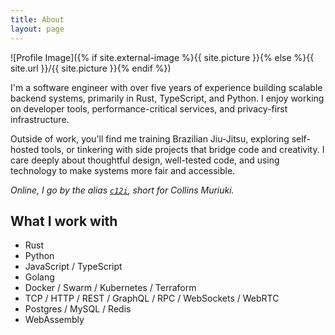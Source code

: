 ```yaml
---
title: About
layout: page
---
```


![Profile Image]({% if site.external-image %}{{ site.picture }}{% else %}{{ site.url }}/{{ site.picture }}{% endif %})

<p>
I'm a software engineer with over five years of experience building scalable backend systems, primarily in Rust, TypeScript, and Python. I enjoy working on developer tools, performance-critical services, and privacy-first infrastructure.
</p>

<p>
Outside of work, you'll find me training Brazilian Jiu-Jitsu, exploring self-hosted tools, or tinkering with side projects that bridge code and creativity. I care deeply about thoughtful design, well-tested code, and using technology to make systems more fair and accessible.
</p>

<em>Online, I go by the alias <a href="https://c12i.xyz" target="_blank"><code>c12i</code></a>, short for Collins Muriuki.</em>

<h2>What I work with</h2>

<ul class="skill-list">
	<li>Rust</li>
	<li>Python</li>
	<li>JavaScript / TypeScript</li>
	<li>Golang</li>
	<li>Docker / Swarm / Kubernetes / Terraform</li>
	<li>TCP / HTTP / REST / GraphQL / RPC / WebSockets / WebRTC</li>
	<li>Postgres / MySQL / Redis</li>
    <li>WebAssembly</li>
</ul>
